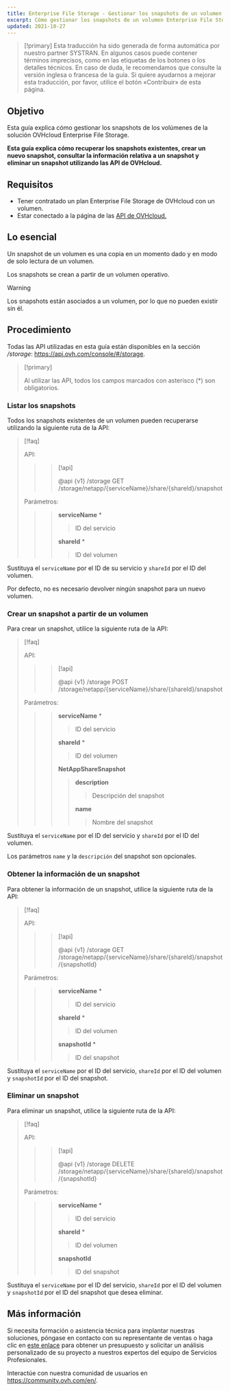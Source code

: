 ```yaml
---
title: Enterprise File Storage - Gestionar los snapshots de un volumen
excerpt: Cómo gestionar los snapshots de un volumen Enterprise File Storage utilizando las API de OVHcloud
updated: 2021-10-27
---
```


> [!primary]
> Esta traducción ha sido generada de forma automática por nuestro partner SYSTRAN. En algunos casos puede contener términos imprecisos, como en las etiquetas de los botones o los detalles técnicos. En caso de duda, le recomendamos que consulte la versión inglesa o francesa de la guía. Si quiere ayudarnos a mejorar esta traducción, por favor, utilice el botón «Contribuir» de esta página.
>

## Objetivo

Esta guía explica cómo gestionar los snapshots de los volúmenes de la solución OVHcloud Enterprise File Storage.

**Esta guía explica cómo recuperar los snapshots existentes, crear un nuevo snapshot, consultar la información relativa a un snapshot y eliminar un snapshot utilizando las API de OVHcloud.**

## Requisitos

- Tener contratado un plan Enterprise File Storage de OVHcloud con un volumen.
- Estar conectado a la página de las [API de OVHcloud.](https://api.ovh.com/)

## Lo esencial

Un snapshot de un volumen es una copia en un momento dado y en modo de solo lectura de un volumen.

Los snapshots se crean a partir de un volumen operativo.

> [!warning]
>
> Los snapshots están asociados a un volumen, por lo que no pueden existir sin él.
>

## Procedimiento

Todas las API utilizadas en esta guía están disponibles en la sección */storage*: <https://api.ovh.com/console/#/storage>.

> [!primary]
>
> Al utilizar las API, todos los campos marcados con asterisco (\*) son obligatorios.
>

### Listar los snapshots

Todos los snapshots existentes de un volumen pueden recuperarse utilizando la siguiente ruta de la API:

> [!faq]
>
> API:
>
>> > [!api]
>> >
>> > @api {v1} /storage GET /storage/netapp/{serviceName}/share/{shareId}/snapshot
>>
>>
>
> Parámetros:
>
>> > **serviceName** *
>> >
>> >> ID del servicio
>> >
>> > **shareId** *
>> >
>> >> ID del volumen
>

Sustituya el `serviceName` por el ID de su servicio y `shareId` por el ID del volumen.

Por defecto, no es necesario devolver ningún snapshot para un nuevo volumen.

### Crear un snapshot a partir de un volumen

Para crear un snapshot, utilice la siguiente ruta de la API:

> [!faq]
>
> API:
>
>> > [!api]
>> >
>> > @api {v1} /storage POST /storage/netapp/{serviceName}/share/{shareId}/snapshot
>> >
>>
>
> Parámetros:
>
>> > **serviceName** *
>> >
>> >> ID del servicio
>> >
>> > **shareId** *
>> >
>> >> ID del volumen
>> >
>> > **NetAppShareSnapshot**
>> >
>> >> **description**
>> >>
>> >> > Descripción del snapshot
>> >>
>> >> **name**
>> >>
>> >> > Nombre del snapshot
>

Sustituya el `serviceName` por el ID del servicio y `shareId` por el ID del volumen.

Los parámetros `name` y la `descripción` del snapshot son opcionales.

### Obtener la información de un snapshot

Para obtener la información de un snapshot, utilice la siguiente ruta de la API:

> [!faq]
>
> API:
>
>> > [!api]
>> >
>> > @api {v1} /storage GET /storage/netapp/{serviceName}/share/{shareId}/snapshot/{snapshotId}
>>
>>
>
> Parámetros:
>
>> > **serviceName** *
>> >
>> >> ID del servicio
>> >
>> > **shareId** *
>> >
>> >> ID del volumen
>> >
>> > **snapshotId** *
>> >
>> >> ID del snapshot
>

Sustituya el `serviceName` por el ID del servicio, `shareId` por el ID del volumen y `snapshotId` por el ID del snapshot.

### Eliminar un snapshot

Para eliminar un snapshot, utilice la siguiente ruta de la API:

> [!faq]
>
> API:
>
>> > [!api]
>> >
>> > @api {v1} /storage DELETE /storage/netapp/{serviceName}/share/{shareId}/snapshot/{snapshotId}
>>
>>
>
> Parámetros:
>
>> > **serviceName** *
>> >
>> >> ID del servicio
>> >
>> > **shareId** *
>> >
>> >> ID del volumen
>> >
>> > **snapshotId**
>> >
>> >> ID del snapshot
>

Sustituya el `serviceName` por el ID del servicio, `shareId` por el ID del volumen y `snapshotId` por el ID del snapshot que desea eliminar.

## Más información

Si necesita formación o asistencia técnica para implantar nuestras soluciones, póngase en contacto con su representante de ventas o haga clic en [este enlace](https://www.ovhcloud.com/es-es/professional-services/) para obtener un presupuesto y solicitar un análisis personalizado de su proyecto a nuestros expertos del equipo de Servicios Profesionales.

Interactúe con nuestra comunidad de usuarios en <https://community.ovh.com/en/>.
